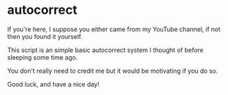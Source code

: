 # autocorrect

If you're here, I suppose you either came from my YouTube channel, if not then you found it yourself.

This script is an simple basic autocorrect system I thought of before sleeping some time ago.

You don't really need to credit me but it would be motivating if you do so.

Good luck, and have a nice day!
